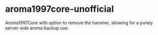 # aroma1997core-unofficial
Aroma1997Core with option to remove the hammer, allowing for a purely server-side aroma backup use.
